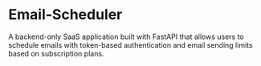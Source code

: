 # Email-Scheduler
A backend-only SaaS application built with FastAPI that allows users to schedule emails with token-based authentication and email sending limits based on subscription plans.
